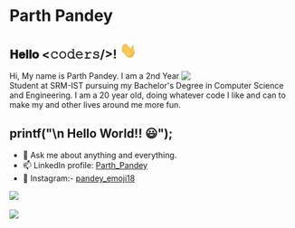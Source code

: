 # Parth Pandey

<h2> 𝐇𝐞𝐥𝐥𝐨 <𝚌𝚘𝚍𝚎𝚛𝚜/>! <img src="https://raw.githubusercontent.com/ABSphreak/ABSphreak/master/gifs/Hi.gif" width="30px"></h2>

<img align='right' src='https://user-images.githubusercontent.com/5713670/87202985-820dcb80-c2b6-11ea-9f56-7ec461c497c3.gif' width='200"'>

Hi, My name is Parth Pandey. I am a 2nd Year Student at SRM-IST pursuing my Bachelor's Degree in Computer Science and Engineering. I am a 20 year old, doing whatever code I like and can to make my and other lives around me more fun. 

## printf("\n Hello World!! 😃");
- 💬 Ask me about anything and everything.
- 📫 LinkedIn profile: [Parth_Pandey](https://www.linkedin.com/in/parth-pandey-b119921a7/)
- 🔔 Instagram:- [pandey_emoji18](https://www.instagram.com/pandey_emoji18/)

<img src='https://github-readme-stats.vercel.app/api?username=ParthPandey2236&show_icons=true&theme=dark' width='500'>


<p><img src="https://komarev.com/ghpvc/?username=ParthPandey2236&style=flat&color=e06c75&label=visitors"/></p>
